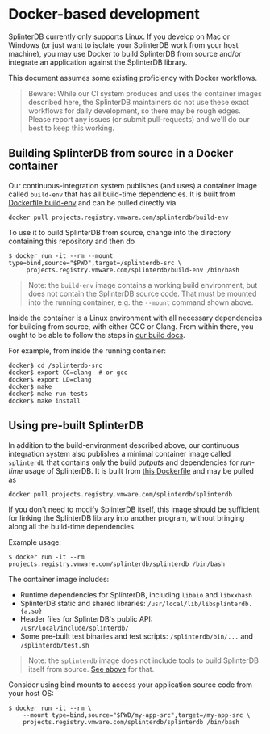 # Docker-based development
SplinterDB currently only supports Linux.  If you develop on Mac or Windows (or just want to isolate your SplinterDB work from your host machine), you may use Docker to build SplinterDB from source and/or integrate an application against the SplinterDB library.

This document assumes some existing proficiency with Docker workflows.

> Beware: While our CI system produces and uses the container images described here, the SplinterDB maintainers do not use these exact workflows for daily development, so there may be rough edges.  Please report any issues (or submit pull-requests) and we'll do our best to keep this working.

## Building SplinterDB from source in a Docker container
Our continuous-integration system publishes (and uses) a container image called `build-env` that has all build-time dependencies.  It is built from [Dockerfile.build-env](https://github.com/vmware/splinterdb/blob/main/Dockerfile.build-env) and can be pulled directly via
```
docker pull projects.registry.vmware.com/splinterdb/build-env
```

To use it to build SplinterDB from source, change into the directory containing this repository and then do
```shell
$ docker run -it --rm --mount type=bind,source="$PWD",target=/splinterdb-src \
     projects.registry.vmware.com/splinterdb/build-env /bin/bash
```

> Note: the `build-env` image contains a working build environment, but does not
contain the SplinterDB source code.  That must be mounted into the running
container, e.g. the `--mount` command shown above.

Inside the container is a Linux environment with all necessary dependencies for building from source, with either GCC or Clang.  From within there, you ought to be able to follow the steps in [our build docs](build.md).

For example, from inside the running container:
```shell
docker$ cd /splinterdb-src
docker$ export CC=clang  # or gcc
docker$ export LD=clang
docker$ make
docker$ make run-tests
docker$ make install
```


## Using pre-built SplinterDB
In addition to the build-environment described above, our continuous integration system also publishes a minimal container image called `splinterdb` that contains only the build _outputs_ and dependencies for _run-time_ usage of SplinterDB.  It is built from [this Dockerfile](https://github.com/vmware/splinterdb/blob/main/Dockerfile) and may be pulled as
```
docker pull projects.registry.vmware.com/splinterdb/splinterdb
```
If you don't need to modify SplinterDB itself, this image should be sufficient for linking the SplinterDB library into another program, without bringing along all the build-time dependencies.

Example usage:
```shell
$ docker run -it --rm projects.registry.vmware.com/splinterdb/splinterdb /bin/bash
```

The container image includes:
- Runtime dependencies for SplinterDB, including `libaio` and `libxxhash`
- SplinterDB static and shared libraries: `/usr/local/lib/libsplinterdb.{a,so}`
- Header files for SplinterDB's public API: `/usr/local/include/splinterdb/`
- Some pre-built test binaries and test scripts: `/splinterdb/bin/...` and `/splinterdb/test.sh`

> Note: the `splinterdb` image does not include tools to build SplinterDB itself
from source.  [See above](#building-splinterdb-from-source-in-a-docker-container) for that.

Consider using bind mounts to access your application source code from your host OS:
```shell
$ docker run -it --rm \
    --mount type=bind,source="$PWD/my-app-src",target=/my-app-src \
    projects.registry.vmware.com/splinterdb/splinterdb /bin/bash
```
